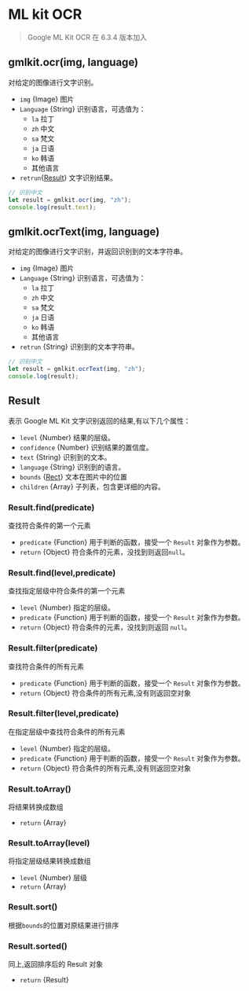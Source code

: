 # ML kit OCR

> Google ML Kit OCR 在 6.3.4 版本加入

## gmlkit.ocr(img, language)

对给定的图像进行文字识别。

- `img` {Image} 图片
- `Language` {String} 识别语言，可选值为：
  - `la` 拉丁
  - `zh` 中文
  - `sa` 梵文
  - `ja` 日语
  - `ko` 韩语
  - 其他语言
- `retrun`{[Result](#Result)} 文字识别结果。

```js
// 识别中文
let result = gmlkit.ocr(img, "zh");
console.log(result.text);
```

## gmlkit.ocrText(img, language)

对给定的图像进行文字识别，并返回识别到的文本字符串。

- `img` {Image} 图片
- `Language` {String} 识别语言，可选值为：
  - `la` 拉丁
  - `zh` 中文
  - `sa` 梵文
  - `ja` 日语
  - `ko` 韩语
  - 其他语言
- `retrun` {String} 识别到的文本字符串。

```js
// 识别中文
let result = gmlkit.ocrText(img, "zh");
console.log(result);
```

## Result

表示 Google ML Kit 文字识别返回的结果,有以下几个属性：

- `level` {Number} 结果的层级。
- `confidence` {Number} 识别结果的置信度。
- `text` {String} 识别到的文本。
- `language` {String} 识别到的语言。
- `bounds` {[Rect](https://developer.android.google.cn/reference/kotlin/android/graphics/Rect?hl=en)} 文本在图片中的位置
- `children` {Array} 子列表，包含更详细的内容。

### Result.find(predicate)

查找符合条件的第一个元素

- `predicate` {Function} 用于判断的函数，接受一个 `Result` 对象作为参数。
- `return` {Object} 符合条件的元素，没找到则返回`null`。

### Result.find(level,predicate)

查找指定层级中符合条件的第一个元素

- `level` {Number} 指定的层级。
- `predicate` {Function} 用于判断的函数，接受一个 `Result` 对象作为参数。
- `return` {Object} 符合条件的元素，没找到则返回 `null`。

### Result.filter(predicate)

查找符合条件的所有元素

- `predicate` {Function} 用于判断的函数，接受一个 `Result` 对象作为参数。
- `return` {Object} 符合条件的所有元素,没有则返回空对象

### Result.filter(level,predicate)

在指定层级中查找符合条件的所有元素

- `level` {Number} 指定的层级。
- `predicate` {Function} 用于判断的函数，接受一个 `Result` 对象作为参数。
- `return` {Object} 符合条件的所有元素,没有则返回空对象

### Result.toArray()

将结果转换成数组

- `return` {Array}

### Result.toArray(level)

将指定层级结果转换成数组

- `level` {Number} 层级
- `return` {Array}

### Result.sort()

根据`bounds`的位置对原结果进行排序

### Result.sorted()

同上,返回排序后的 Result 对象

- `return` {Result}
